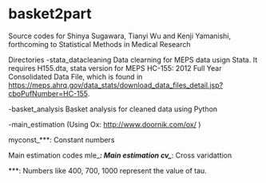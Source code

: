 # basket2part
Source codes for Shinya Sugawara, Tianyi Wu and Kenji Yamanishi, forthcoming to Statistical Methods in Medical Research

Directories
-stata_datacleaning
Data clearning for MEPS data usign Stata. It requires H155.dta,
stata version for MEPS HC-155: 2012 Full Year Consolidated Data File,
which is found in 
https://meps.ahrq.gov/data_stats/download_data_files_detail.jsp?cboPufNumber=HC-155.

-basket_analysis
Basket analysis for cleaned data using Python

-main_estimation (Using Ox: http://www.doornik.com/ox/ )

myconst_***: Constant numbers

Main estimation codes
mle_***: Main estimation
cv_***: Cross varidattion

***: Numbers like 400, 700, 1000 represent the value of tau.

